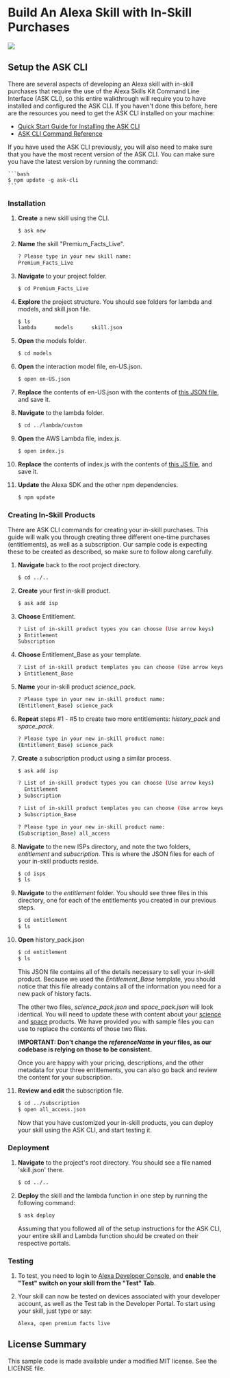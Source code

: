 # Build An Alexa Skill with In-Skill Purchases
<img src="https://m.media-amazon.com/images/G/01/mobile-apps/dex/alexa/alexa-skills-kit/tutorials/fact/header._TTH_.png" />

## Setup the ASK CLI
There are several aspects of developing an Alexa skill with in-skill purchases that require the use of the Alexa Skills Kit Command Line Interface (ASK CLI), so this entire walkthrough will require you to have installed and configured the ASK CLI.  If you haven't done this before, here are the resources you need to get the ASK CLI installed on your machine:

* [Quick Start Guide for Installing the ASK CLI](https://developer.amazon.com/docs/smapi/quick-start-alexa-skills-kit-command-line-interface.html)
* [ASK CLI Command Reference](https://developer.amazon.com/docs/smapi/ask-cli-command-reference.html)

If you have used the ASK CLI previously, you will also need to make sure that you have the most recent version of the ASK CLI.  You can make sure you have the latest version by running the command:

	```bash
	$ npm update -g ask-cli
	```

### Installation
1. **Create** a new skill using the CLI.

	```bash
	$ ask new
	```

2. **Name** the skill "Premium_Facts_Live".

	```bash
	? Please type in your new skill name:
 	Premium_Facts_Live
	```


3. **Navigate** to your project folder.

	```bash
	$ cd Premium_Facts_Live
	```

4. **Explore** the project structure.  You should see folders for lambda and models, and skill.json file.

	```bash
	$ ls
	lambda		models		skill.json
	```

5. **Open** the models folder.

	```bash
	$ cd models
	```

6. **Open** the interaction model file, en-US.json.

	```bash
	$ open en-US.json
	```

7. **Replace** the contents of en-US.json with the contents of [this JSON file](https://github.com/alexa/skill-sample-nodejs-fact-in-skill-purchases/blob/master/models/en-US.json), and save it.

8. **Navigate** to the lambda folder.

	```bash
	$ cd ../lambda/custom
	```

9. **Open** the AWS Lambda file, index.js.

	```bash
	$ open index.js
	```

10. **Replace** the contents of index.js with the contents of [this JS file](https://github.com/alexa/skill-sample-nodejs-fact-in-skill-purchases/blob/master/lambda/custom/index.js), and save it.

11. **Update** the Alexa SDK and the other npm dependencies.

	```bash
	$ npm update
	```

### Creating In-Skill Products

There are ASK CLI commands for creating your in-skill purchases.  This guide will walk you through creating three different one-time purchases (entitlements), as well as a subscription.  Our sample code is expecting these to be created as described, so make sure to follow along carefully.

1. **Navigate** back to the root project directory.

	```bash
	$ cd ../..
	```

2. **Create** your first in-skill product.

	```bash
	$ ask add isp
	```

3. **Choose** Entitlement.

	```bash
	? List of in-skill product types you can choose (Use arrow keys)
	❯ Entitlement
  	Subscription
	```

4. **Choose** Entitlement_Base as your template.

	```bash
	? List of in-skill product templates you can choose (Use arrow keys)
	❯ Entitlement_Base
	```

5. **Name** your in-skill product *science_pack*.

	```bash
	? Please type in your new in-skill product name:
 	(Entitlement_Base) science_pack
	```

6. **Repeat** steps #1 - #5 to create two more entitlements: *history_pack* and *space_pack*.

	```bash
	? Please type in your new in-skill product name:
 	(Entitlement_Base) science_pack
	```

7. **Create** a subscription product using a similar process.

	```bash
	$ ask add isp

	? List of in-skill product types you can choose (Use arrow keys)
	  Entitlement
	❯ Subscription

	? List of in-skill product templates you can choose (Use arrow keys)
	❯ Subscription_Base

	? Please type in your new in-skill product name:
 	(Subscription_Base) all_access

8. **Navigate** to the new ISPs directory, and note the two folders, *entitlement* and *subscription*.  This is where the JSON files for each of your in-skill products reside.

	```bash
	$ cd isps
	$ ls
	```

9. **Navigate** to the *entitlement* folder.  You should see three files in this directory, one for each of the entitlements you created in our previous steps.

	```bash
	$ cd entitlement
	$ ls
	```

10. **Open** history_pack.json

	```bash
	$ cd entitlement
	$ ls
	```

	This JSON file contains all of the details necessary to sell your in-skill product.  Because we used the *Entitlement_Base* template, you should notice that this file already contains all of the information you need for a new pack of history facts.

	The other two files, *science_pack.json* and *space_pack.json* will look identical.  You will need to update these with content about your [science]() and [space]() products.  We have provided you with sample files you can use to replace the contents of those two files.

	**IMPORTANT: Don't change the *referenceName* in your files, as our codebase is relying on those to be consistent.**

	Once you are happy with your pricing, descriptions, and the other metadata for your three entitlements, you can also go back and review the content for your subscription.

11. **Review and edit** the subscription file.

	```bash
	$ cd ../subscription
	$ open all_access.json
	```

	Now that you have customized your in-skill products, you can deploy your skill using the ASK CLI, and start testing it.

### Deployment

1. **Navigate** to the project's root directory. You should see a file named 'skill.json' there.

	```bash
	$ cd ../..
	```

2. **Deploy** the skill and the lambda function in one step by running the following command:

	```bash
	$ ask deploy
	```
	Assuming that you followed all of the setup instructions for the ASK CLI, your entire skill and Lambda function should be created on their respective portals.


### Testing

1. To test, you need to login to [Alexa Developer Console](http://developer.amazon.com), and **enable the "Test" switch on your skill from the "Test" Tab**.

2. Your skill can now be tested on devices associated with your developer account, as well as the Test tab in the Developer Portal. To start using your skill, just type or say:

	```text
	Alexa, open premium facts live
	```



## License Summary

This sample code is made available under a modified MIT license. See the LICENSE file.
